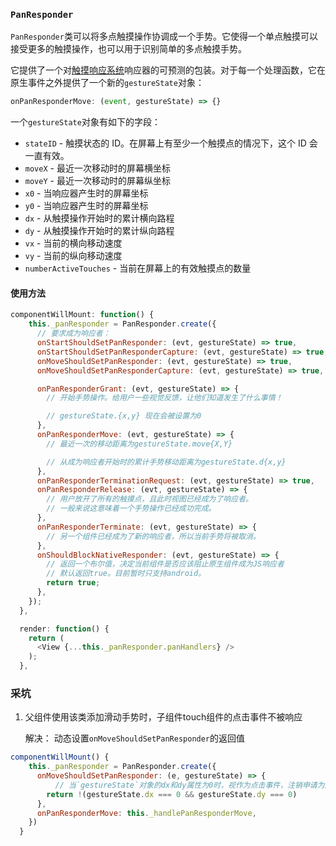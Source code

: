 ### `PanResponder`

`PanResponder`类可以将多点触摸操作协调成一个手势。它使得一个单点触摸可以接受更多的触摸操作，也可以用于识别简单的多点触摸手势。

它提供了一个对[触摸响应系统](https://reactnative.cn/docs/gesture-responder-system)响应器的可预测的包装。对于每一个处理函数，它在原生事件之外提供了一个新的`gestureState`对象：

```javascript
onPanResponderMove: (event, gestureState) => {}
```

一个`gestureState`对象有如下的字段：

- `stateID` - 触摸状态的 ID。在屏幕上有至少一个触摸点的情况下，这个 ID 会一直有效。
- `moveX` - 最近一次移动时的屏幕横坐标
- `moveY` - 最近一次移动时的屏幕纵坐标
- `x0` - 当响应器产生时的屏幕坐标
- `y0` - 当响应器产生时的屏幕坐标
- `dx` - 从触摸操作开始时的累计横向路程
- `dy` - 从触摸操作开始时的累计纵向路程
- `vx` - 当前的横向移动速度
- `vy` - 当前的纵向移动速度
- `numberActiveTouches` - 当前在屏幕上的有效触摸点的数量

#### 使用方法

```javascript
componentWillMount: function() {
    this._panResponder = PanResponder.create({
      // 要求成为响应者：
      onStartShouldSetPanResponder: (evt, gestureState) => true,
      onStartShouldSetPanResponderCapture: (evt, gestureState) => true,
      onMoveShouldSetPanResponder: (evt, gestureState) => true,
      onMoveShouldSetPanResponderCapture: (evt, gestureState) => true,

      onPanResponderGrant: (evt, gestureState) => {
        // 开始手势操作。给用户一些视觉反馈，让他们知道发生了什么事情！

        // gestureState.{x,y} 现在会被设置为0
      },
      onPanResponderMove: (evt, gestureState) => {
        // 最近一次的移动距离为gestureState.move{X,Y}

        // 从成为响应者开始时的累计手势移动距离为gestureState.d{x,y}
      },
      onPanResponderTerminationRequest: (evt, gestureState) => true,
      onPanResponderRelease: (evt, gestureState) => {
        // 用户放开了所有的触摸点，且此时视图已经成为了响应者。
        // 一般来说这意味着一个手势操作已经成功完成。
      },
      onPanResponderTerminate: (evt, gestureState) => {
        // 另一个组件已经成为了新的响应者，所以当前手势将被取消。
      },
      onShouldBlockNativeResponder: (evt, gestureState) => {
        // 返回一个布尔值，决定当前组件是否应该阻止原生组件成为JS响应者
        // 默认返回true。目前暂时只支持android。
        return true;
      },
    });
  },

  render: function() {
    return (
      <View {...this._panResponder.panHandlers} />
    );
  },
```

### 采坑

1. 父组件使用该类添加滑动手势时，子组件touch组件的点击事件不被响应

   解决： 动态设置`onMoveShouldSetPanResponder`的返回值

```javascript
componentWillMount() {
    this._panResponder = PanResponder.create({
      onMoveShouldSetPanResponder: (e, gestureState) => {
          // 当`gestureState`对象的dx和dy属性为0时，视作为点击事件，注销申请为触摸响应者的请求
        return !(gestureState.dx === 0 && gestureState.dy === 0)
      },
      onPanResponderMove: this._handlePanResponderMove,
    })
  }
```

